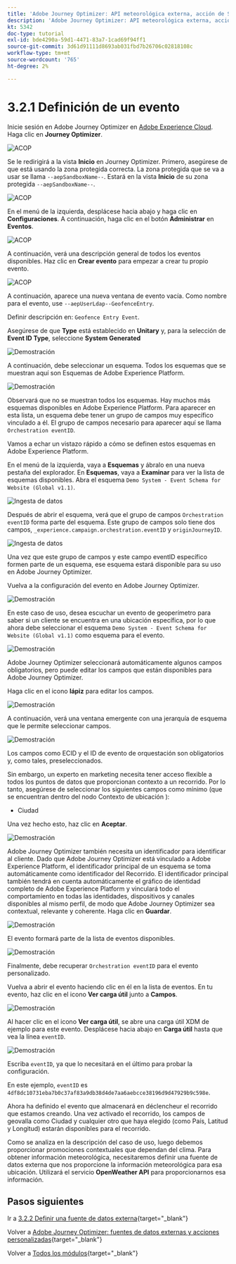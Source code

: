 ```yaml
---
title: 'Adobe Journey Optimizer: API meteorológica externa, acción de SMS y más: definición de un evento'
description: 'Adobe Journey Optimizer: API meteorológica externa, acción de SMS y más'
kt: 5342
doc-type: tutorial
exl-id: bde4290a-59d1-4471-83a7-1cad69f94ff1
source-git-commit: 3d61d91111d8693ab031fbd7b26706c02818108c
workflow-type: tm+mt
source-wordcount: '765'
ht-degree: 2%

---
```


# 3.2.1 Definición de un evento

Inicie sesión en Adobe Journey Optimizer en [Adobe Experience Cloud](https://experience.adobe.com). Haga clic en **Journey Optimizer**.

![ACOP](./../../../../modules/delivery-activation/ajo-b2c/ajob2c-1/images/acophome.png)

Se le redirigirá a la vista **Inicio** en Journey Optimizer. Primero, asegúrese de que está usando la zona protegida correcta. La zona protegida que se va a usar se llama `--aepSandboxName--`. Estará en la vista **Inicio** de su zona protegida `--aepSandboxName--`.

![ACOP](./../../../../modules/delivery-activation/ajo-b2c/ajob2c-1/images/acoptriglp.png)

En el menú de la izquierda, desplácese hacia abajo y haga clic en **Configuraciones**. A continuación, haga clic en el botón **Administrar** en **Eventos**.

![ACOP](./images/acopmenu.png)

A continuación, verá una descripción general de todos los eventos disponibles. Haz clic en **Crear evento** para empezar a crear tu propio evento.

![ACOP](./images/emptyevent.png)

A continuación, aparece una nueva ventana de evento vacía.
Como nombre para el evento, use `--aepUserLdap--GeofenceEntry`.

Definir descripción en: `Geofence Entry Event`.

Asegúrese de que **Type** está establecido en **Unitary** y, para la selección de **Event ID Type**, seleccione **System Generated**

![Demostración](./images/evname.png)

A continuación, debe seleccionar un esquema. Todos los esquemas que se muestran aquí son Esquemas de Adobe Experience Platform.

![Demostración](./images/evschema.png)

Observará que no se muestran todos los esquemas. Hay muchos más esquemas disponibles en Adobe Experience Platform.
Para aparecer en esta lista, un esquema debe tener un grupo de campos muy específico vinculado a él. El grupo de campos necesario para aparecer aquí se llama `Orchestration eventID`.

Vamos a echar un vistazo rápido a cómo se definen estos esquemas en Adobe Experience Platform.

En el menú de la izquierda, vaya a **Esquemas** y ábralo en una nueva pestaña del explorador. En **Esquemas**, vaya a **Examinar** para ver la lista de esquemas disponibles.
Abra el esquema `Demo System - Event Schema for Website (Global v1.1)`.

![Ingesta de datos](./images/schemas.png)

Después de abrir el esquema, verá que el grupo de campos `Orchestration eventID` forma parte del esquema.
Este grupo de campos solo tiene dos campos, `_experience.campaign.orchestration.eventID` y `originJourneyID`.

![Ingesta de datos](./images/schemageo.png)

Una vez que este grupo de campos y este campo eventID específico formen parte de un esquema, ese esquema estará disponible para su uso en Adobe Journey Optimizer.

Vuelva a la configuración del evento en Adobe Journey Optimizer.

![Demostración](./images/evschema.png)

En este caso de uso, desea escuchar un evento de geoperímetro para saber si un cliente se encuentra en una ubicación específica, por lo que ahora debe seleccionar el esquema `Demo System - Event Schema for Website (Global v1.1)` como esquema para el evento.

![Demostración](./images/evschema1.png)

Adobe Journey Optimizer seleccionará automáticamente algunos campos obligatorios, pero puede editar los campos que están disponibles para Adobe Journey Optimizer.

Haga clic en el icono **lápiz** para editar los campos.

![Demostración](./images/editfields.png)

A continuación, verá una ventana emergente con una jerarquía de esquema que le permite seleccionar campos.

![Demostración](./images/popup.png)

Los campos como ECID y el ID de evento de orquestación son obligatorios y, como tales, preseleccionados.

Sin embargo, un experto en marketing necesita tener acceso flexible a todos los puntos de datos que proporcionan contexto a un recorrido. Por lo tanto, asegúrese de seleccionar los siguientes campos como mínimo (que se encuentran dentro del nodo Contexto de ubicación ):

- Ciudad

Una vez hecho esto, haz clic en **Aceptar**.

![Demostración](./images/popupok.png)

Adobe Journey Optimizer también necesita un identificador para identificar al cliente. Dado que Adobe Journey Optimizer está vinculado a Adobe Experience Platform, el identificador principal de un esquema se toma automáticamente como identificador del Recorrido.
El identificador principal también tendrá en cuenta automáticamente el gráfico de identidad completo de Adobe Experience Platform y vinculará todo el comportamiento en todas las identidades, dispositivos y canales disponibles al mismo perfil, de modo que Adobe Journey Optimizer sea contextual, relevante y coherente. Haga clic en **Guardar**.

![Demostración](./images/eventidentifier.png)

El evento formará parte de la lista de eventos disponibles.

![Demostración](./images/eventlist.png)

Finalmente, debe recuperar `Orchestration eventID` para el evento personalizado.

Vuelva a abrir el evento haciendo clic en él en la lista de eventos.
En tu evento, haz clic en el icono **Ver carga útil** junto a **Campos**.

![Demostración](./images/fieldseyepayload.png)

Al hacer clic en el icono **Ver carga útil**, se abre una carga útil XDM de ejemplo para este evento. Desplácese hacia abajo en **Carga útil** hasta que vea la línea `eventID`.

![Demostración](./images/fieldseyepayloadev.png)

Escriba `eventID`, ya que lo necesitará en el último para probar la configuración.

En este ejemplo, `eventID` es `4df8dc10731eba7b0c37af83a9db38d4de7aa6aebcce38196d9d47929b9c598e`.

Ahora ha definido el evento que almacenará en déclencheur el recorrido que estamos creando. Una vez activado el recorrido, los campos de geovalla como Ciudad y cualquier otro que haya elegido (como País, Latitud y Longitud) estarán disponibles para el recorrido.

Como se analiza en la descripción del caso de uso, luego debemos proporcionar promociones contextuales que dependan del clima. Para obtener información meteorológica, necesitaremos definir una fuente de datos externa que nos proporcione la información meteorológica para esa ubicación. Utilizará el servicio **OpenWeather API** para proporcionarnos esa información.

## Pasos siguientes

Ir a [3.2.2 Definir una fuente de datos externa](./ex2.md){target="_blank"}

Volver a [Adobe Journey Optimizer: fuentes de datos externas y acciones personalizadas](journey-orchestration-external-weather-api-sms.md){target="_blank"}

Volver a [Todos los módulos](./../../../../overview.md){target="_blank"}

